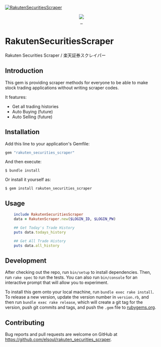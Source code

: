 [![RakutenSecuritiesScraper](https://firebasestorage.googleapis.com/v0/b/el-quest.appspot.com/o/mediaLibrary%2F1589293505170_rakuten-shoken.jpg?alt=media&token=f86b6870-fd3f-42aa-805d-db35cb53a9b6)](https://www.rakuten-sec.co.jp/)

<p align="center">

  <a aria-label="Ruby logo" href="https://el-soul.com">
    <img src="https://badgen.net/badge/icon/Made%20by%20ELSOUL?icon=ruby&label&color=ruby&labelColor=ruby">
  </a>
  <br/>

  <a aria-label="Ruby Gem version" href="https://rubygems.org/gems/rakuten_securities_scraper">
    <img alt="" src="https://badgen.net/rubygems/v/rakuten_securities_scraper/latest">
  </a>
  <a aria-label="Downloads Number" href="https://rubygems.org/gems/rakuten_securities_scraper">
    <img alt="" src="https://badgen.net/rubygems/dt/rakuten_securities_scraper">
  </a>
  <a aria-label="License" href="https://github.com/elsoul/rakuten_securities_scraper/blob/master/LICENSE">
    <img alt="" src="https://badgen.net/badge/license/Mit/blue">
  </a>
</p>

# RakutenSecuritiesScraper

Rakuten Securities Scraper / 楽天証券スクレイパー

## Introduction

This gem is providing scraper methods for everyone to be able to make stock trading applications without writing scraper codes.

It features:

- Get all trading histories
- Auto Buying (future)
- Auto Selling (future)

## Installation

Add this line to your application's Gemfile:

```ruby
gem "rakuten_securities_scraper"
```

And then execute:

    $ bundle install

Or install it yourself as:

    $ gem install rakuten_securities_scraper

## Usage

```ruby
    include RakutenSecuritiesScraper
    data = RakutenScraper.new($LOGIN_ID, $LOGIN_PW)

    ## Get Today's Trade History
    puts data.todays_history

    ## Get All Trade History
    puts data.all_history

```

## Development

After checking out the repo, run `bin/setup` to install dependencies. Then, run `rake spec` to run the tests. You can also run `bin/console` for an interactive prompt that will allow you to experiment.

To install this gem onto your local machine, run `bundle exec rake install`. To release a new version, update the version number in `version.rb`, and then run `bundle exec rake release`, which will create a git tag for the version, push git commits and tags, and push the `.gem` file to [rubygems.org](https://rubygems.org).

## Contributing

Bug reports and pull requests are welcome on GitHub at https://github.com/elsoul/rakuten_securities_scraper.
